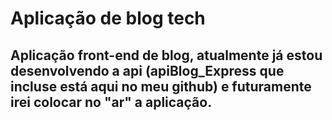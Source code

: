 # Aplicação de blog tech

## Aplicação front-end de blog, atualmente já estou desenvolvendo a api (apiBlog_Express que incluse está aqui no meu github) e futuramente irei colocar no "ar" a aplicação.
